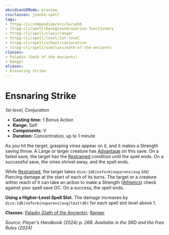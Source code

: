 ```yaml
---
obsidianUIMode: preview
cssclasses: json5e-spell
tags:
- ttrpg-cli/compendium/src/5e/xphb
- ttrpg-cli/spell/background/azorius-functionary
- ttrpg-cli/spell/class/ranger
- ttrpg-cli/spell/level/1st-level
- ttrpg-cli/spell/school/conjuration
- ttrpg-cli/spell/subclass/oath-of-the-ancients
classes:
- Paladin (Oath of the Ancients)
- Ranger
aliases:
- Ensnaring Strike
---
```

# Ensnaring Strike
*1st-level, Conjuration*  


- **Casting time:** 1 Bonus Action
- **Range:** Self
- **Components:** V
- **Duration:** Concentration, up to 1 minute

As you hit the target, grasping vines appear on it, and it makes a Strength saving throw. A Large or larger creature has [Advantage](Інструменти%20ДМ/CLI/rules/variant-rules/advantage-xphb.md) on this save. On a failed save, the target has the [Restrained](Інструменти%20ДМ/CLI/rules/conditions.md#Restrained) condition until the spell ends. On a successful save, the vines shrivel away, and the spell ends.

While [Restrained](Інструменти%20ДМ/CLI/rules/conditions.md#Restrained), the target takes `dice:1d6|noform|noparens|avg` (`d6`) Piercing damage at the start of each of its turns. The target or a creature within reach of it can take an action to make a Strength ([Athletics](Інструменти%20ДМ/CLI/rules/skills.md#Athletics)) check against your spell save DC. On a success, the spell ends.

**Using a Higher-Level Spell Slot.** The damage increases by `dice:1d6|noform|noparens|avg|text(d6)` for each spell slot level above 1.

**Classes**: [Paladin (Oath of the Ancients)](Інструменти%20ДМ/CLI/lists/list-spells-classes-oath-of-the-ancients-xphb.md "subclass=XPHB;class=XPHB"); [Ranger](Інструменти%20ДМ/CLI/lists/list-spells-classes-ranger.md)

*Source: Player's Handbook (2024) p. 268. Available in the <span title='Systems Reference Document (5.2)'>SRD</span> and the Free Rules (2024)*
